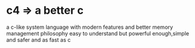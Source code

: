 # c4 => a better c
 a c-like system language with modern features and better memory management philosophy
 easy to understand but powerful enough,simple and safer and as fast as c
